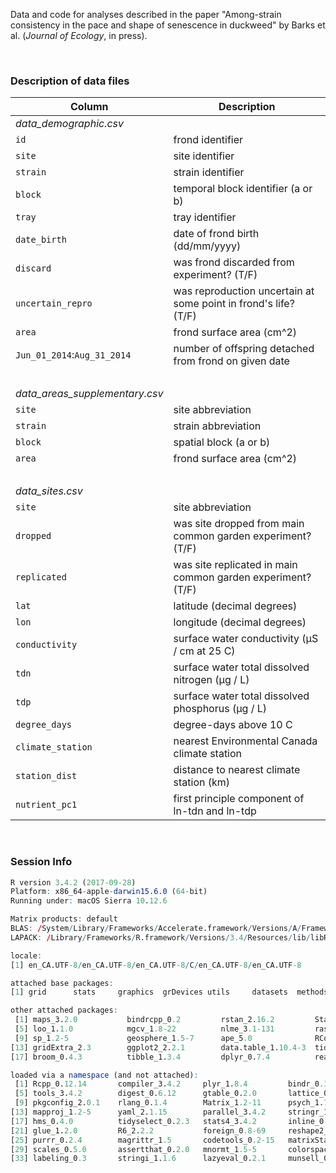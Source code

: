 
Data and code for analyses described in the paper "Among-strain consistency in the pace and shape of senescence in duckweed" by Barks et al. (_Journal of Ecology_, in press).

&nbsp;

### Description of data files

Column | Description
-----------------------------|--------------------------------------------------
_data_demographic.csv_ |
`id`                         | frond identifier
`site`                       | site identifier
`strain`                     | strain identifier
`block`                      | temporal block identifier (a or b)
`tray`                       | tray identifier
`date_birth`                 | date of frond birth (dd/mm/yyyy)
`discard`                    | was frond discarded from experiment? (T/F)
`uncertain_repro`            | was reproduction uncertain at some point in frond's life? (T/F)
`area`                       | frond surface area (cm^2)
`Jun_01_2014`:`Aug_31_2014`  | number of offspring detached from frond on given date
&nbsp;                       |
_data_areas_supplementary.csv_ |
`site`                       | site abbreviation
`strain`                     | strain abbreviation
`block`                      | spatial block (a or b)
`area`                       | frond surface area (cm^2)
&nbsp;                       |
_data_sites.csv_ |
`site`                       | site abbreviation
`dropped`                    | was site dropped from main common garden experiment? (T/F)
`replicated`                 | was site replicated in main common garden experiment? (T/F)
`lat`                        | latitude (decimal degrees)
`lon`                        | longitude (decimal degrees)
`conductivity`               | surface water conductivity (μS / cm at 25 C)
`tdn`                        | surface water total dissolved nitrogen (μg / L)
`tdp`                        | surface water total dissolved phosphorus (μg / L)
`degree_days`                | degree-days above 10 C
`climate_station`            | nearest Environmental Canada climate station
`station_dist`               | distance to nearest climate station (km)
`nutrient_pc1`               | first principle component of ln-tdn and ln-tdp

&nbsp;

### Session Info

```r
R version 3.4.2 (2017-09-28)
Platform: x86_64-apple-darwin15.6.0 (64-bit)
Running under: macOS Sierra 10.12.6

Matrix products: default
BLAS: /System/Library/Frameworks/Accelerate.framework/Versions/A/Frameworks/vecLib.framework/Versions/A/libBLAS.dylib
LAPACK: /Library/Frameworks/R.framework/Versions/3.4/Resources/lib/libRlapack.dylib

locale:
[1] en_CA.UTF-8/en_CA.UTF-8/en_CA.UTF-8/C/en_CA.UTF-8/en_CA.UTF-8

attached base packages:
[1] grid      stats     graphics  grDevices utils     datasets  methods   base     

other attached packages:
 [1] maps_3.2.0           bindrcpp_0.2         rstan_2.16.2         StanHeaders_2.16.0-1
 [5] loo_1.1.0            mgcv_1.8-22          nlme_3.1-131         raster_2.6-7        
 [9] sp_1.2-5             geosphere_1.5-7      ape_5.0              RColorBrewer_1.1-2  
[13] gridExtra_2.3        ggplot2_2.2.1        data.table_1.10.4-3  tidyr_0.7.2         
[17] broom_0.4.3          tibble_1.3.4         dplyr_0.7.4          readr_1.1.1         

loaded via a namespace (and not attached):
 [1] Rcpp_0.12.14       compiler_3.4.2     plyr_1.8.4         bindr_0.1         
 [5] tools_3.4.2        digest_0.6.12      gtable_0.2.0       lattice_0.20-35   
 [9] pkgconfig_2.0.1    rlang_0.1.4        Matrix_1.2-11      psych_1.7.8       
[13] mapproj_1.2-5      yaml_2.1.15        parallel_3.4.2     stringr_1.2.0     
[17] hms_0.4.0          tidyselect_0.2.3   stats4_3.4.2       inline_0.3.14     
[21] glue_1.2.0         R6_2.2.2           foreign_0.8-69     reshape2_1.4.2    
[25] purrr_0.2.4        magrittr_1.5       codetools_0.2-15   matrixStats_0.52.2
[29] scales_0.5.0       assertthat_0.2.0   mnormt_1.5-5       colorspace_1.3-2  
[33] labeling_0.3       stringi_1.1.6      lazyeval_0.2.1     munsell_0.4.3 
```

